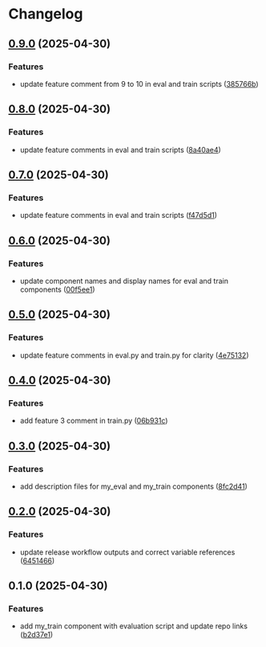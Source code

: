 # Changelog

## [0.9.0](https://github.com/kamimanzoor/azureml-components-mono/compare/my_train-v0.8.0...my_train-v0.9.0) (2025-04-30)


### Features

* update feature comment from 9 to 10 in eval and train scripts ([385766b](https://github.com/kamimanzoor/azureml-components-mono/commit/385766ba4a59b18869288cebcb2f7fdc4d4a39e9))

## [0.8.0](https://github.com/kamimanzoor/azureml-components-mono/compare/my_train-v0.7.0...my_train-v0.8.0) (2025-04-30)


### Features

* update feature comments in eval and train scripts ([8a40ae4](https://github.com/kamimanzoor/azureml-components-mono/commit/8a40ae4df13fc3455a7dee193896ac3f4b6d5974))

## [0.7.0](https://github.com/kamimanzoor/azureml-components-mono/compare/my_train-v0.6.0...my_train-v0.7.0) (2025-04-30)


### Features

* update feature comments in eval and train scripts ([f47d5d1](https://github.com/kamimanzoor/azureml-components-mono/commit/f47d5d1c8c08a23adc3e7ecc0f6047e7d5986713))

## [0.6.0](https://github.com/kamimanzoor/azureml-components-mono/compare/my_train-v0.5.0...my_train-v0.6.0) (2025-04-30)


### Features

* update component names and display names for eval and train components ([00f5ee1](https://github.com/kamimanzoor/azureml-components-mono/commit/00f5ee1be98d39fa7f25c39ae2725dac7408efd2))

## [0.5.0](https://github.com/kamimanzoor/azureml-components-mono/compare/my_train-v0.4.0...my_train-v0.5.0) (2025-04-30)


### Features

* update feature comments in eval.py and train.py for clarity ([4e75132](https://github.com/kamimanzoor/azureml-components-mono/commit/4e75132b7a354a4a29394ddb9c030c10decb1cda))

## [0.4.0](https://github.com/kamimanzoor/azureml-components-mono/compare/my_train-v0.3.0...my_train-v0.4.0) (2025-04-30)


### Features

* add feature 3 comment in train.py ([06b931c](https://github.com/kamimanzoor/azureml-components-mono/commit/06b931ccd9a069a73cad7a6c77a0ba42d9183ef3))

## [0.3.0](https://github.com/kamimanzoor/azureml-components-mono/compare/my_train-v0.2.0...my_train-v0.3.0) (2025-04-30)


### Features

* add description files for my_eval and my_train components ([8fc2d41](https://github.com/kamimanzoor/azureml-components-mono/commit/8fc2d41960b995b8cd2e89883254b01b7f82700b))

## [0.2.0](https://github.com/kamimanzoor/azureml-components-mono/compare/my_train-v0.1.0...my_train-v0.2.0) (2025-04-30)


### Features

* update release workflow outputs and correct variable references ([6451466](https://github.com/kamimanzoor/azureml-components-mono/commit/645146663d76c8c1f083f32f93fa9814bed54a55))

## 0.1.0 (2025-04-30)


### Features

* add my_train component with evaluation script and update repo links ([b2d37e1](https://github.com/kamimanzoor/azureml-components-mono/commit/b2d37e12fb900f5928700a3e2dfa6b10902f56a3))
